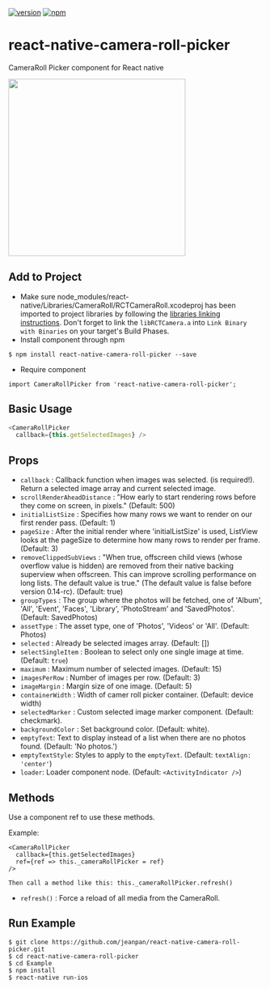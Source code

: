[![version](https://img.shields.io/npm/v/react-native-camera-roll-picker.svg)](https://www.npmjs.org/package/react-native-camera-roll-picker) [![npm](https://img.shields.io/npm/dt/react-native-camera-roll-picker.svg)](https://www.npmjs.org/package/react-native-camera-roll-picker)

# react-native-camera-roll-picker
CameraRoll Picker component for React native

<a href="https://raw.githubusercontent.com/jeanpan/react-native-camera-roll-picker/master/demo/demo.gif"><img src="https://raw.githubusercontent.com/jeanpan/react-native-camera-roll-picker/master/demo/demo.gif" width="350"></a>


## Add to Project
* Make sure node_modules/react-native/Libraries/CameraRoll/RCTCameraRoll.xcodeproj has been imported to project libraries by following the [libraries linking instructions](https://facebook.github.io/react-native/docs/linking-libraries-ios.html). Don't forget to link the `libRCTCamera.a` into `Link Binary with Binaries` on your target's Build Phases.
* Install component through npm
```
$ npm install react-native-camera-roll-picker --save
```

* Require component
```
import CameraRollPicker from 'react-native-camera-roll-picker';
```

## Basic Usage
```js
<CameraRollPicker
  callback={this.getSelectedImages} />
```

## Props
- `callback` : Callback function when images was selected. (is required!). Return a selected image array and current selected image.
- `scrollRenderAheadDistance` : "How early to start rendering rows before they come on screen, in pixels." (Default: 500)
- `initialListSize` : Specifies how many rows we want to render on our first render pass. (Default: 1)
- `pageSize` : After the initial render where 'initialListSize' is used, ListView looks at the pageSize to determine how many rows to render per frame. (Default: 3)
- `removeClippedSubViews` : "When true, offscreen child views (whose overflow value is hidden) are removed from their native backing superview when offscreen. This can improve scrolling performance on long lists. The default value is true." (The default value is false before version 0.14-rc). (Default: true)
- `groupTypes` : The group where the photos will be fetched, one of 'Album', 'All', 'Event', 'Faces', 'Library', 'PhotoStream' and 'SavedPhotos'. (Default: SavedPhotos)
- `assetType` : The asset type, one of 'Photos', 'Videos' or 'All'. (Default: Photos)
- `selected` : Already be selected images array. (Default: [])
- `selectSingleItem` : Boolean to select only one single image at time. (Default: `true`)
- `maximum` : Maximum number of selected images. (Default: 15)
- `imagesPerRow` : Number of images per row. (Default: 3)
- `imageMargin` : Margin size of one image. (Default: 5)
- `containerWidth` : Width of camer roll picker container. (Default: device width)
- `selectedMarker` : Custom selected image marker component. (Default: checkmark).
- `backgroundColor` : Set background color. (Default: white).
- `emptyText`: Text to display instead of a list when there are no photos found. (Default: 'No photos.')
- `emptyTextStyle`: Styles to apply to the `emptyText`. (Default: `textAlign: 'center'`)
- `loader`: Loader component node. (Default: `<ActivityIndicator />`)

## Methods
Use a component ref to use these methods.

Example:
```
<CameraRollPicker
  callback={this.getSelectedImages}
  ref={ref => this._cameraRollPicker = ref}
/>

Then call a method like this: this._cameraRollPicker.refresh()
```

- `refresh()` : Force a reload of all media from the CameraRoll.

## Run Example
```
$ git clone https://github.com/jeanpan/react-native-camera-roll-picker.git
$ cd react-native-camera-roll-picker
$ cd Example
$ npm install
$ react-native run-ios
```
